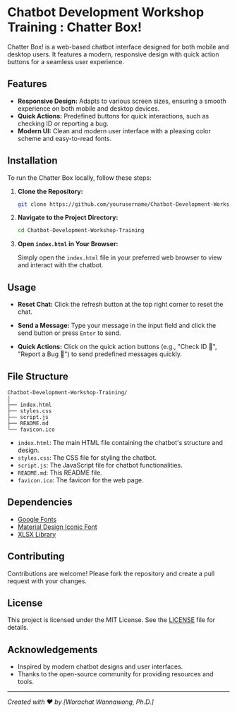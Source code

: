 # Chatbot Development Workshop Training : Chatter Box!

Chatter Box! is a web-based chatbot interface designed for both mobile and desktop users. It features a modern, responsive design with quick action buttons for a seamless user experience.

## Features

- **Responsive Design:** Adapts to various screen sizes, ensuring a smooth experience on both mobile and desktop devices.
- **Quick Actions:** Predefined buttons for quick interactions, such as checking ID or reporting a bug.
- **Modern UI:** Clean and modern user interface with a pleasing color scheme and easy-to-read fonts.

## Installation

To run the Chatter Box locally, follow these steps:

1. **Clone the Repository:**

   ```bash
   git clone https://github.com/yourusername/Chatbot-Development-Workshop-Training.git
   ```

2. **Navigate to the Project Directory:**

   ```bash
   cd Chatbot-Development-Workshop-Training
   ```

3. **Open `index.html` in Your Browser:**

   Simply open the `index.html` file in your preferred web browser to view and interact with the chatbot.

## Usage

- **Reset Chat:**
  Click the refresh button at the top right corner to reset the chat.

- **Send a Message:**
  Type your message in the input field and click the send button or press `Enter` to send.

- **Quick Actions:**
  Click on the quick action buttons (e.g., "Check ID 📝", "Report a Bug 🐞") to send predefined messages quickly.

## File Structure

```
Chatbot-Development-Workshop-Training/
│
├── index.html
├── styles.css
├── script.js
├── README.md
└── favicon.ico
```

- `index.html`: The main HTML file containing the chatbot's structure and design.
- `styles.css`: The CSS file for styling the chatbot.
- `script.js`: The JavaScript file for chatbot functionalities.
- `README.md`: This README file.
- `favicon.ico`: The favicon for the web page.

## Dependencies

- [Google Fonts](https://fonts.googleapis.com)
- [Material Design Iconic Font](https://cdnjs.cloudflare.com/ajax/libs/material-design-iconic-font/2.1.2/css/material-design-iconic-font.min.css)
- [XLSX Library](https://cdnjs.cloudflare.com/ajax/libs/xlsx/0.17.4/xlsx.full.min.js)

## Contributing

Contributions are welcome! Please fork the repository and create a pull request with your changes.

## License

This project is licensed under the MIT License. See the [LICENSE](LICENSE) file for details.

## Acknowledgements

- Inspired by modern chatbot designs and user interfaces.
- Thanks to the open-source community for providing resources and tools.

---

*Created with ❤️ by [Worachat Wannawong, Ph.D.]*
